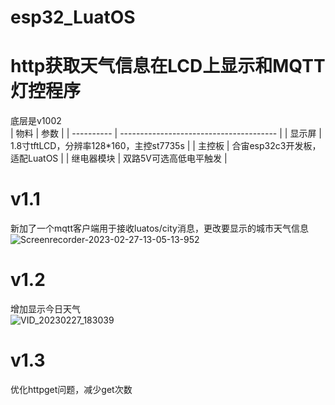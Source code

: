 # esp32_LuatOS
# http获取天气信息在LCD上显示和MQTT灯控程序
底层是v1002  
| 物料       | 参数                                    |
| ---------- | --------------------------------------- |
| 显示屏     | 1.8寸tftLCD，分辨率128*160，主控st7735s |
| 主控板     | 合宙esp32c3开发板，适配LuatOS           |
| 继电器模块 | 双路5V可选高低电平触发                  |

# v1.1  
新加了一个mqtt客户端用于接收luatos/city消息，更改要显示的城市天气信息  
![Screenrecorder-2023-02-27-13-05-13-952](https://user-images.githubusercontent.com/80613363/221519840-444c480d-fc87-42b1-a8d2-44a83a3bf06f.gif)  

# v1.2  
增加显示今日天气  
![VID_20230227_183039](https://user-images.githubusercontent.com/80613363/221546104-d55a8085-d61d-47d5-b08a-ee7a9179465c.gif)  

# v1.3  
优化httpget问题，减少get次数  
